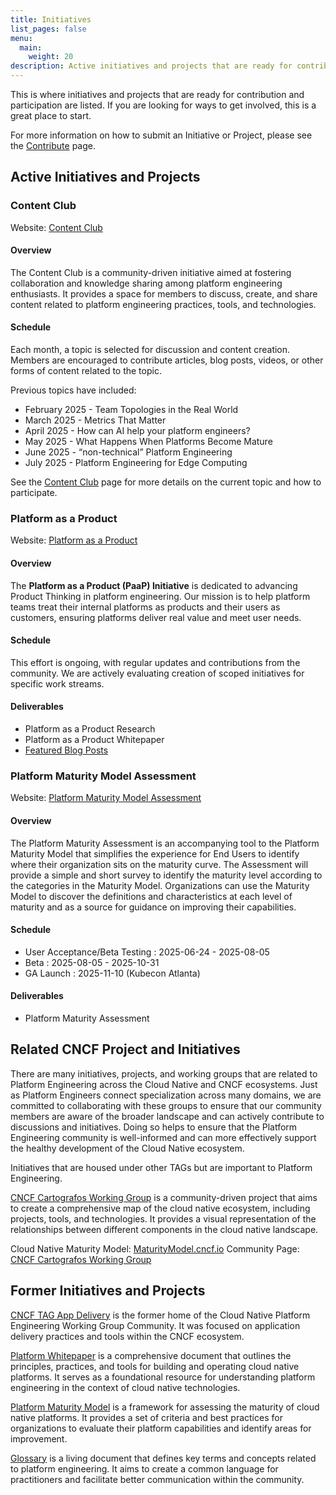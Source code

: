 ```yaml
---
title: Initiatives
list_pages: false
menu:
  main:
    weight: 20
description: Active initiatives and projects that are ready for contribution and participation.
---
```


This is where initiatives and projects that are ready for contribution and participation are listed. If you are looking for ways to get involved, this is a great place to start.

For more information on how to submit an Initiative or Project, please see the [Contribute](https://cnpe.netlify.app/contribute/) page.

## Active Initiatives and Projects

### Content Club

Website: [Content Club](https://cnpe.netlify.app/initiatives/content-club/)

#### Overview

The Content Club is a community-driven initiative aimed at fostering collaboration and knowledge sharing among platform engineering enthusiasts. It provides a space for members to discuss, create, and share content related to platform engineering practices, tools, and technologies.

#### Schedule

Each month, a topic is selected for discussion and content creation. Members are encouraged to contribute articles, blog posts, videos, or other forms of content related to the topic.

Previous topics have included:

- February 2025 - Team Topologies in the Real World
- March 2025 - Metrics That Matter
- April 2025 - How can AI help your platform engineers?
- May 2025 - What Happens When Platforms Become Mature
- June 2025 - “non-technical” Platform Engineering
- July 2025 - Platform Engineering for Edge Computing

See the [Content Club](/initiatives/content-club/) page for more details on the current topic and how to participate.

### Platform as a Product

Website: [Platform as a Product](https://cnpe.netlify.app/initiatives/platform-as-a-product/)

#### Overview

The **Platform as a Product (PaaP) Initiative** is dedicated to advancing Product Thinking in platform engineering. Our mission is to help platform teams treat their internal platforms as products and their users as customers, ensuring platforms deliver real value and meet user needs.

#### Schedule

This effort is ongoing, with regular updates and contributions from the community. We are actively evaluating creation of scoped initiatives for specific work streams.

#### Deliverables

- Platform as a Product Research
- Platform as a Product Whitepaper
- [Featured Blog Posts](/initiatives/platform-as-a-product/#featured-blog-posts)

### Platform Maturity Model Assessment

Website: [Platform Maturity Model Assessment](/initiatives/platform-maturity-model-assessment/)

#### Overview

The Platform Maturity Assessment is an accompanying tool to the Platform Maturity Model that simplifies the experience for End Users to identify where their organization sits on the maturity curve. The Assessment will provide a simple and short survey to identify the maturity level according to the categories in the Maturity Model. Organizations can use the Maturity Model to discover the definitions and characteristics at each level of maturity and as a source for guidance on improving their capabilities.

#### Schedule

- User Acceptance/Beta Testing : 2025-06-24 - 2025-08-05
- Beta : 2025-08-05 - 2025-10-31
- GA Launch : 2025-11-10 (Kubecon Atlanta)

#### Deliverables

- Platform Maturity Assessment

## Related CNCF Project and Initiatives

There are many initiatives, projects, and working groups that are related to Platform Engineering across the Cloud Native and CNCF ecosystems. Just as Platform Engineers connect specialization across many domains, we are committed to collaborating with these groups to ensure that our community members are aware of the broader landscape and can actively contribute to discussions and initiatives. Doing so helps to ensure that the Platform Engineering community is well-informed and can more effectively support the healthy development of the Cloud Native ecosystem.

Initiatives that are housed under other TAGs but are important to Platform Engineering.

[CNCF Cartografos Working Group](https://community.cncf.io/cncf-cartografos-working-group/) is a community-driven project that aims to create a comprehensive map of the cloud native ecosystem, including projects, tools, and technologies. It provides a visual representation of the relationships between different components in the cloud native landscape.

Cloud Native Maturity Model: [MaturityModel.cncf.io](https://maturitymodel.cncf.io/)
Community Page: [CNCF Cartografos Working Group](https://community.cncf.io/cncf-cartografos-working-group/)

## Former Initiatives and Projects

[CNCF TAG App Delivery](https://tag-app-delivery.cncf.io/) is the former home of the Cloud Native Platform Engineering Working Group Community. It was focused on application delivery practices and tools within the CNCF ecosystem.

[Platform Whitepaper](https://tag-app-delivery.cncf.io/whitepapers/platforms/) is a comprehensive document that outlines the principles, practices, and tools for building and operating cloud native platforms. It serves as a foundational resource for understanding platform engineering in the context of cloud native technologies.

[Platform Maturity Model](https://tag-app-delivery.cncf.io/whitepapers/platform-eng-maturity-model/) is a framework for assessing the maturity of cloud native platforms. It provides a set of criteria and best practices for organizations to evaluate their platform capabilities and identify areas for improvement.

[Glossary](https://tag-app-delivery.cncf.io/wgs/platforms/glossary/) is a living document that defines key terms and concepts related to platform engineering. It aims to create a common language for practitioners and facilitate better communication within the community.

